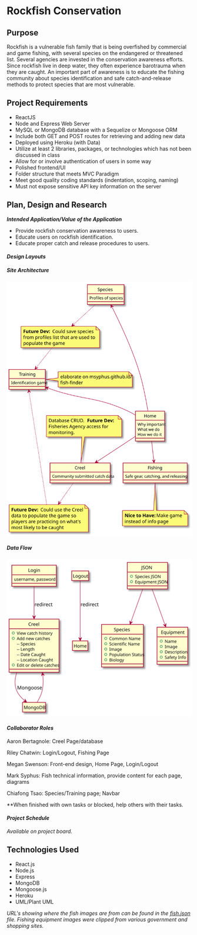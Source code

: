 # Rockfish Conservation

## Purpose
Rockfish is a vulnerable fish family that is being overfished by commercial and game fishing, with several species on the endangered or threatened list. Several agencies are invested in the conservation awareness efforts. Since rockfish live in deep water, they often experience barotrauma when they are caught. An important part of awareness is to educate the fishing community about species identification and safe catch-and-release methods to protect species that are most vulnerable.
## Project Requirements
* ReactJS
* Node and Express Web Server
* MySQL or MongoDB database with a Sequelize or Mongoose ORM
* Include both GET and POST routes for retrieving and adding new data
* Deployed using Heroku (with Data)
* Utilize at least 2 libraries, packages, or technologies which has not been discussed in class
* Allow for or involve authentication of users in some way
* Polished frontend/UI
* Folder structure that meets MVC Paradigm
* Meet good quality coding standards (indentation, scoping, naming)
* Must not expose sensitive API key information on the server

## Plan, Design and Research
**_Intended Application/Value of the Application_**
* Provide rockfish conservation awareness to users.
* Educate users on rockfish identification.
* Educate proper catch and release procedures to users.

#### **_Design Layouts_**

##### Site Architecture
![App Process Flow](./out/client/processFlow/processFlow.svg)

##### Data Flow 
![App Data Flow](./out/client/dataFlow/dataFlow.svg)



#### **_Collaborator Roles_**

Aaron Bertagnole:  Creel Page/database

Riley Chatwin: Login/Logout, Fishing Page

Megan Swenson: Front-end design, Home Page, Login/Logout

Mark Syphus:  Fish technical information, provide content for each page, diagrams

Chiafong Tsao: Species/Training page; Navbar

**When finished with own tasks or blocked, help others with their tasks.

#### **_Project Schedule_**

_Available on project board._

## Technologies Used
* React.js
* Node.js
* Express
* MongoDB
* Mongoose.js
* Heroku
* UML/Plant UML

*URL's showing where the fish images are from can be found in the [fish.json](./src/fish.json) file.  Fishing equipment images were clipped from various government and shopping sites.*

